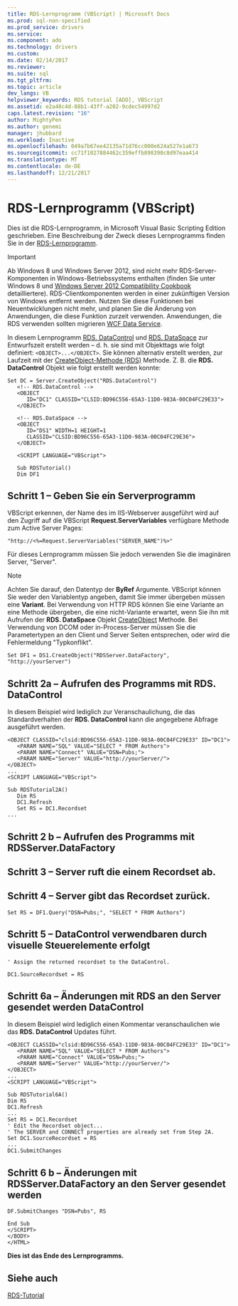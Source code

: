 ```yaml
---
title: RDS-Lernprogramm (VBScript) | Microsoft Docs
ms.prod: sql-non-specified
ms.prod_service: drivers
ms.service: 
ms.component: ado
ms.technology: drivers
ms.custom: 
ms.date: 02/14/2017
ms.reviewer: 
ms.suite: sql
ms.tgt_pltfrm: 
ms.topic: article
dev_langs: VB
helpviewer_keywords: RDS tutorial [ADO], VBScript
ms.assetid: e2a48c4d-88b1-43ff-a202-9cdec54997d2
caps.latest.revision: "16"
author: MightyPen
ms.author: genemi
manager: jhubbard
ms.workload: Inactive
ms.openlocfilehash: 049a7b67ee42135a71d76cc000e624a527e1a673
ms.sourcegitcommit: cc71f1027884462c359effb898390c8d97eaa414
ms.translationtype: MT
ms.contentlocale: de-DE
ms.lasthandoff: 12/21/2017
---
```

# <a name="rds-tutorial-vbscript"></a>RDS-Lernprogramm (VBScript)
Dies ist die RDS-Lernprogramm, in Microsoft Visual Basic Scripting Edition geschrieben. Eine Beschreibung der Zweck dieses Lernprogramms finden Sie in der [RDS-Lernprogramm](../../../ado/guide/remote-data-service/rds-tutorial.md).  
  
> [!IMPORTANT]
>  Ab Windows 8 und Windows Server 2012, sind nicht mehr RDS-Server-Komponenten in Windows-Betriebssystems enthalten (finden Sie unter Windows 8 und [Windows Server 2012 Compatibility Cookbook](https://www.microsoft.com/en-us/download/details.aspx?id=27416) detailliertere). RDS-Clientkomponenten werden in einer zukünftigen Version von Windows entfernt werden. Nutzen Sie diese Funktionen bei Neuentwicklungen nicht mehr, und planen Sie die Änderung von Anwendungen, die diese Funktion zurzeit verwenden. Anwendungen, die RDS verwenden sollten migrieren [WCF Data Service](http://go.microsoft.com/fwlink/?LinkId=199565).  
  
 In diesem Lernprogramm [RDS. DataControl](../../../ado/reference/rds-api/datacontrol-object-rds.md) und [RDS. DataSpace](../../../ado/reference/rds-api/dataspace-object-rds.md) zur Entwurfszeit erstellt werden – d. h. sie sind mit Objekttags wie folgt definiert: `<OBJECT>...</OBJECT>`. Sie können alternativ erstellt werden, zur Laufzeit mit der [CreateObject-Methode (RDS)](../../../ado/reference/rds-api/createobject-method-rds.md) Methode. Z. B. die **RDS. DataControl** Objekt wie folgt erstellt werden konnte:  
  
```  
Set DC = Server.CreateObject("RDS.DataControl")  
   <!-- RDS.DataControl -->  
   <OBJECT   
      ID="DC1" CLASSID="CLSID:BD96C556-65A3-11D0-983A-00C04FC29E33">  
   </OBJECT>  
  
   <!-- RDS.DataSpace -->  
   <OBJECT   
      ID="DS1" WIDTH=1 HEIGHT=1  
      CLASSID="CLSID:BD96C556-65A3-11D0-983A-00C04FC29E36">  
   </OBJECT>  
  
   <SCRIPT LANGUAGE="VBScript">  
  
   Sub RDSTutorial()  
   Dim DF1   
```  
  
## <a name="step-1--specify-a-server-program"></a>Schritt 1 – Geben Sie ein Serverprogramm  
 VBScript erkennen, der Name des im IIS-Webserver ausgeführt wird auf den Zugriff auf die VBScript **Request.ServerVariables** verfügbare Methode zum Active Server Pages:  
  
```  
"http://<%=Request.ServerVariables("SERVER_NAME")%>"  
```  
  
 Für dieses Lernprogramm müssen Sie jedoch verwenden Sie die imaginären Server, "Server".  
  
> [!NOTE]
>  Achten Sie darauf, den Datentyp der **ByRef** Argumente. VBScript können Sie weder den Variablentyp angeben, damit Sie immer übergeben müssen eine **Variant**. Bei Verwendung von HTTP RDS können Sie eine Variante an eine Methode übergeben, die eine nicht-Variante erwartet, wenn Sie ihn mit Aufrufen der **RDS. DataSpace** Objekt [CreateObject](../../../ado/reference/rds-api/createobject-method-rds.md) Methode. Bei Verwendung von DCOM oder in-Process-Server müssen Sie die Parametertypen an den Client und Server Seiten entsprechen, oder wird die Fehlermeldung "Typkonflikt".  
  
```  
Set DF1 = DS1.CreateObject("RDSServer.DataFactory", "http://yourServer")  
```  
  
## <a name="step-2a--invoke-the-server-program-with-rdsdatacontrol"></a>Schritt 2a – Aufrufen des Programms mit RDS. DataControl  
 In diesem Beispiel wird lediglich zur Veranschaulichung, die das Standardverhalten der **RDS. DataControl** kann die angegebene Abfrage ausgeführt werden.  
  
```  
<OBJECT CLASSID="clsid:BD96C556-65A3-11D0-983A-00C04FC29E33" ID="DC1">  
   <PARAM NAME="SQL" VALUE="SELECT * FROM Authors">  
   <PARAM NAME="Connect" VALUE="DSN=Pubs;">  
   <PARAM NAME="Server" VALUE="http://yourServer/">  
</OBJECT>  
...  
<SCRIPT LANGUAGE="VBScript">  
  
Sub RDSTutorial2A()  
   Dim RS  
   DC1.Refresh  
   Set RS = DC1.Recordset  
...  
```  
  
## <a name="step-2b--invoke-the-server-program-with-rdsserverdatafactory"></a>Schritt 2 b – Aufrufen des Programms mit RDSServer.DataFactory  
  
## <a name="step-3--server-obtains-a-recordset"></a>Schritt 3 – Server ruft die einem Recordset ab.  
  
## <a name="step-4--server-returns-the-recordset"></a>Schritt 4 – Server gibt das Recordset zurück.  
  
```  
Set RS = DF1.Query("DSN=Pubs;", "SELECT * FROM Authors")  
```  
  
## <a name="step-5--datacontrol-is-made-usable-by-visual-controls"></a>Schritt 5 – DataControl verwendbaren durch visuelle Steuerelemente erfolgt  
  
```  
' Assign the returned recordset to the DataControl.  
  
DC1.SourceRecordset = RS  
```  
  
## <a name="step-6a--changes-are-sent-to-the-server-with-rdsdatacontrol"></a>Schritt 6a – Änderungen mit RDS an den Server gesendet werden DataControl  
 In diesem Beispiel wird lediglich einen Kommentar veranschaulichen wie das **RDS. DataControl** Updates führt.  
  
```  
<OBJECT CLASSID="clsid:BD96C556-65A3-11D0-983A-00C04FC29E33" ID="DC1">  
   <PARAM NAME="SQL" VALUE="SELECT * FROM Authors">  
   <PARAM NAME="Connect" VALUE="DSN=Pubs;">  
   <PARAM NAME="Server" VALUE="http://yourServer/">  
</OBJECT>  
...  
<SCRIPT LANGUAGE="VBScript">  
  
Sub RDSTutorial6A()  
Dim RS  
DC1.Refresh  
...  
Set RS = DC1.Recordset  
' Edit the Recordset object...  
' The SERVER and CONNECT properties are already set from Step 2A.  
Set DC1.SourceRecordset = RS  
...  
DC1.SubmitChanges  
```  
  
## <a name="step-6b--changes-are-sent-to-the-server-with-rdsserverdatafactory"></a>Schritt 6 b – Änderungen mit RDSServer.DataFactory an den Server gesendet werden  
  
```  
DF.SubmitChanges "DSN=Pubs", RS  
  
End Sub  
</SCRIPT>  
</BODY>  
</HTML>  
```  
  
 **Dies ist das Ende des Lernprogramms.**  
  
## <a name="see-also"></a>Siehe auch  
 [RDS-Tutorial](../../../ado/guide/remote-data-service/rds-tutorial.md)   
